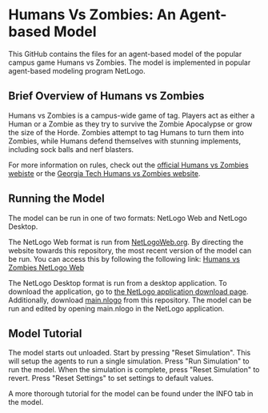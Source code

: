 # Humans Vs Zombies: An Agent-based Model
This GitHub contains the files for an agent-based model of the popular campus game Humans vs Zombies. The model is implemented in popular agent-based modeling program NetLogo.

## Brief Overview of Humans vs Zombies

Humans vs Zombies is a campus-wide game of tag. Players act as either a Human or a Zombie as they try to survive the Zombie Apocalypse or grow the size of the Horde. Zombies attempt to tag Humans to turn them into Zombies, while Humans defend themselves with stunning implements, including sock balls and nerf blasters.

For more information on rules, check out the [official Humans vs Zombies webiste](https://humansvszombies.org/) or the [Georgia Tech Humans vs Zombies website](https://hvz.gatech.edu/rules/).

## Running the Model
The model can be run in one of two formats: NetLogo Web and NetLogo Desktop.

The NetLogo Web format is run from [NetLogoWeb.org](https://netlogoweb.org). By directing the website towards this repository, the most recent version of the model can be run. You can access this by following the following link: [Humans vs Zombies NetLogo Web](http://netlogoweb.org/web?https://raw.githubusercontent.com/ScottNealon/HumansVsZombies/master/main.nlogo)

The NetLogo Desktop format is run from a desktop application. To download the application, go to [the NetLogo application download page](https://ccl.northwestern.edu/netlogo/download.shtml). Additionally, download [main.nlogo](https://github.com/ScottNealon/HumansVsZombies/blob/master/main.nlogo) from this repository. The model can be run and edited by opening main.nlogo in the NetLogo application.

## Model Tutorial

The model starts out unloaded. Start by pressing "Reset Simulation". This will setup the agents to run a single simulation. Press "Run Simulation" to run the model. When the simulation is complete, press "Reset Simulation" to revert. Press "Reset Settings" to set settings to default values.

A more thorough tutorial for the model can be found under the INFO tab in the model.
